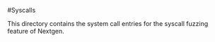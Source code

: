 
#Syscalls

This directory contains the system call entries for the syscall fuzzing feature of Nextgen.
